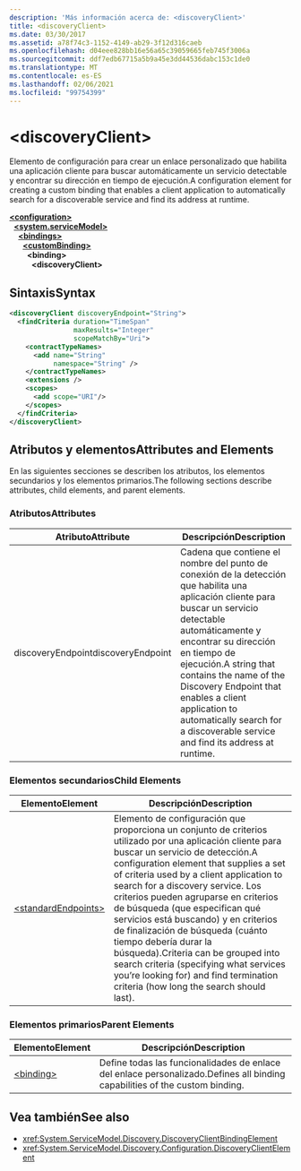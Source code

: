 ```yaml
---
description: 'Más información acerca de: <discoveryClient>'
title: <discoveryClient>
ms.date: 03/30/2017
ms.assetid: a78f74c3-1152-4149-ab29-3f12d316caeb
ms.openlocfilehash: d04eee828bb16e56a65c39059665feb745f3006a
ms.sourcegitcommit: ddf7edb67715a5b9a45e3dd44536dabc153c1de0
ms.translationtype: MT
ms.contentlocale: es-ES
ms.lasthandoff: 02/06/2021
ms.locfileid: "99754399"
---
```

# \<discoveryClient>

<span data-ttu-id="05ad1-102">Elemento de configuración para crear un enlace personalizado que habilita una aplicación cliente para buscar automáticamente un servicio detectable y encontrar su dirección en tiempo de ejecución.</span><span class="sxs-lookup"><span data-stu-id="05ad1-102">A configuration element for creating a custom binding that enables a client application to automatically search for a discoverable service and find its address at runtime.</span></span>  
  
[**\<configuration>**](../configuration-element.md)\
&nbsp;&nbsp;[**\<system.serviceModel>**](system-servicemodel.md)\
&nbsp;&nbsp;&nbsp;&nbsp;[**\<bindings>**](bindings.md)\
&nbsp;&nbsp;&nbsp;&nbsp;&nbsp;&nbsp;[**\<customBinding>**](custombinding.md)\
&nbsp;&nbsp;&nbsp;&nbsp;&nbsp;&nbsp;&nbsp;&nbsp;**\<binding>**\
&nbsp;&nbsp;&nbsp;&nbsp;&nbsp;&nbsp;&nbsp;&nbsp;&nbsp;&nbsp;**\<discoveryClient>**  
  
## <a name="syntax"></a><span data-ttu-id="05ad1-103">Sintaxis</span><span class="sxs-lookup"><span data-stu-id="05ad1-103">Syntax</span></span>  
  
```xml  
<discoveryClient discoveryEndpoint="String">
  <findCriteria duration="TimeSpan"
                maxResults="Integer"
                scopeMatchBy="Uri">
    <contractTypeNames>
      <add name="String"
           namespace="String" />
    </contractTypeNames>
    <extensions />
    <scopes>
      <add scope="URI"/>
    </scopes>
  </findCriteria>
</discoveryClient>
```  
  
## <a name="attributes-and-elements"></a><span data-ttu-id="05ad1-104">Atributos y elementos</span><span class="sxs-lookup"><span data-stu-id="05ad1-104">Attributes and Elements</span></span>  

 <span data-ttu-id="05ad1-105">En las siguientes secciones se describen los atributos, los elementos secundarios y los elementos primarios.</span><span class="sxs-lookup"><span data-stu-id="05ad1-105">The following sections describe attributes, child elements, and parent elements.</span></span>  
  
### <a name="attributes"></a><span data-ttu-id="05ad1-106">Atributos</span><span class="sxs-lookup"><span data-stu-id="05ad1-106">Attributes</span></span>  
  
|<span data-ttu-id="05ad1-107">Atributo</span><span class="sxs-lookup"><span data-stu-id="05ad1-107">Attribute</span></span>|<span data-ttu-id="05ad1-108">Descripción</span><span class="sxs-lookup"><span data-stu-id="05ad1-108">Description</span></span>|  
|---------------|-----------------|  
|<span data-ttu-id="05ad1-109">discoveryEndpoint</span><span class="sxs-lookup"><span data-stu-id="05ad1-109">discoveryEndpoint</span></span>|<span data-ttu-id="05ad1-110">Cadena que contiene el nombre del punto de conexión de la detección que habilita una aplicación cliente para buscar un servicio detectable automáticamente y encontrar su dirección en tiempo de ejecución.</span><span class="sxs-lookup"><span data-stu-id="05ad1-110">A string that contains the name of the Discovery Endpoint that enables a client application to automatically search for a discoverable service and find its address at runtime.</span></span>|  
  
### <a name="child-elements"></a><span data-ttu-id="05ad1-111">Elementos secundarios</span><span class="sxs-lookup"><span data-stu-id="05ad1-111">Child Elements</span></span>  
  
|<span data-ttu-id="05ad1-112">Elemento</span><span class="sxs-lookup"><span data-stu-id="05ad1-112">Element</span></span>|<span data-ttu-id="05ad1-113">Descripción</span><span class="sxs-lookup"><span data-stu-id="05ad1-113">Description</span></span>|  
|-------------|-----------------|  
|[\<standardEndpoints>](standardendpoints.md)|<span data-ttu-id="05ad1-114">Elemento de configuración que proporciona un conjunto de criterios utilizado por una aplicación cliente para buscar un servicio de detección.</span><span class="sxs-lookup"><span data-stu-id="05ad1-114">A configuration element that supplies a set of criteria used by a client application to search for a discovery service.</span></span> <span data-ttu-id="05ad1-115">Los criterios pueden agruparse en criterios de búsqueda (que especifican qué servicios está buscando) y en criterios de finalización de búsqueda (cuánto tiempo debería durar la búsqueda).</span><span class="sxs-lookup"><span data-stu-id="05ad1-115">Criteria can be grouped into search criteria (specifying what services you’re looking for) and find termination criteria (how long the search should last).</span></span>|  
  
### <a name="parent-elements"></a><span data-ttu-id="05ad1-116">Elementos primarios</span><span class="sxs-lookup"><span data-stu-id="05ad1-116">Parent Elements</span></span>  
  
|<span data-ttu-id="05ad1-117">Elemento</span><span class="sxs-lookup"><span data-stu-id="05ad1-117">Element</span></span>|<span data-ttu-id="05ad1-118">Descripción</span><span class="sxs-lookup"><span data-stu-id="05ad1-118">Description</span></span>|  
|-------------|-----------------|  
|[\<binding>](bindings.md)|<span data-ttu-id="05ad1-119">Define todas las funcionalidades de enlace del enlace personalizado.</span><span class="sxs-lookup"><span data-stu-id="05ad1-119">Defines all binding capabilities of the custom binding.</span></span>|  
  
## <a name="see-also"></a><span data-ttu-id="05ad1-120">Vea también</span><span class="sxs-lookup"><span data-stu-id="05ad1-120">See also</span></span>

- <xref:System.ServiceModel.Discovery.DiscoveryClientBindingElement>
- <xref:System.ServiceModel.Discovery.Configuration.DiscoveryClientElement>
